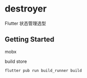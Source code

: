 # destroyer
Flutter 状态管理选型

## Getting Started

mobx

build store
```shell
flutter pub run build_runner build
```
